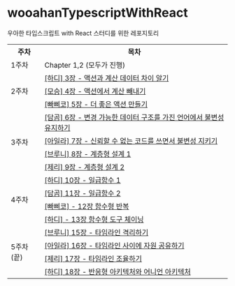 # wooahanTypescriptWithReact
우아한 타입스크립트 with React 스터디를 위한 레포지토리

<table>
  <tr>
	<th>주차</th>
    <th>목차</th>
  </tr>
  <tr>
    <td rowspan="1">1주차</td>
    <td>Chapter 1,2 (모두가 진행)</td>
  </tr>
	
  <tr>
    <td rowspan="3">2주차</td>
    <td><a href="https://github.com/FrontendStudySeoul/SsogSsogFunctionalCoding/blob/main/2%EC%A3%BC%EC%B0%A8/hardy.md">[하디] 3장 - 액션과 계산 데이터 차이 알기</a></td>
  </tr>
  <tr>
    <td><a href="https://github.com/FrontendStudySeoul/SsogSsogFunctionalCoding/blob/main/2%EC%A3%BC%EC%B0%A8/moseung.md">[모승] 4장 - 액션에서 계산 빼내기</a></td>
  </tr>
  <tr>
    <td><a href="https://github.com/FrontendStudySeoul/SsogSsogFunctionalCoding/blob/main/2%EC%A3%BC%EC%B0%A8/papico.md">[빠삐코] 5장 - 더 좋은 액션 만들기</a></td>
  </tr>
	
  <tr>
    <td rowspan="4">3주차</td>
    <td><a href="https://github.com/FrontendStudySeoul/SsogSsogFunctionalCoding/blob/main/3%EC%A3%BC%EC%B0%A8/damgom.md">[담곰] 6장 - 변경 가능한 데이터 구조를 가진 언어에서 불변성 유지하기</a></td>
  </tr>
  <tr>
    <td><a href="https://github.com/FrontendStudySeoul/SsogSsogFunctionalCoding/blob/main/3%EC%A3%BC%EC%B0%A8/aila.md">[아일라] 7장 - 신뢰할 수 없는 코드를 쓰면서 불변성 지키기
</a></td>
  </tr>
  <tr>
    <td><a href="https://github.com/FrontendStudySeoul/SsogSsogFunctionalCoding/blob/main/3%EC%A3%BC%EC%B0%A8/bruney.md">[브루니] 8장 - 계층형 설계 1
</a></td>
  </tr>
  <tr>
    <td><a href="https://github.com/FrontendStudySeoul/SsogSsogFunctionalCoding/blob/main/3%EC%A3%BC%EC%B0%A8/jerry.md">[제리] 9장 - 계층형 설계 2</a></td>
  </tr>

  
  <tr>
    <td rowspan="4">4주차</td>
    <td><a href="https://github.com/FrontendStudySeoul/SsogSsogFunctionalCoding/blob/main/4%EC%A3%BC%EC%B0%A8/moseung.md">[하디] 10장 - 일급함수 1</a></td>
  </tr>
  <tr>
    <td><a href="https://github.com/FrontendStudySeoul/SsogSsogFunctionalCoding/blob/main/4%EC%A3%BC%EC%B0%A8/damgom.md">[담곰] 11장 - 일급함수 2</a></td>
  </tr>
  <tr>
    <td><a href="https://github.com/FrontendStudySeoul/SsogSsogFunctionalCoding/blob/main/4%EC%A3%BC%EC%B0%A8/papico.md">[빠삐코] - 12장 함수형 반복</a></td>
  </tr>
  <tr>
    <td><a href="https://github.com/FrontendStudySeoul/SsogSsogFunctionalCoding/blob/main/4%EC%A3%BC%EC%B0%A8/hardy.md">[하디] - 13장 함수형 도구 체이닝</a></td>
  </tr>
  
  <tr>
    <td rowspan="4">5주차(끝)</td>
    <td><a href="https://github.com/FrontendStudySeoul/SsogSsogFunctionalCoding/blob/main/5%EC%A3%BC%EC%B0%A8/bruney.md">[브루니] 15장 - 타임라인 격리하기</a></td>
  </tr>
  <tr>
    <td><a href="https://github.com/FrontendStudySeoul/SsogSsogFunctionalCoding/blob/main/5%EC%A3%BC%EC%B0%A8/aila.md">[아일라] 16장 - 타임라인 사이에 자원 공유하기
</a></td>
  </tr>
  <tr>
    <td><a href="https://github.com/FrontendStudySeoul/SsogSsogFunctionalCoding/blob/main/5%EC%A3%BC%EC%B0%A8/jerry.md">[제리] 17장 - 타임라인 조율하기</a></td>
  </tr>
  <tr>
    <td><a href="https://github.com/FrontendStudySeoul/SsogSsogFunctionalCoding/blob/main/5%EC%A3%BC%EC%B0%A8/hardy.md">[하디] 18장 - 반응형 아키텍처와 어니언 아키텍처</a></td>
  </tr>
  
  </table>
